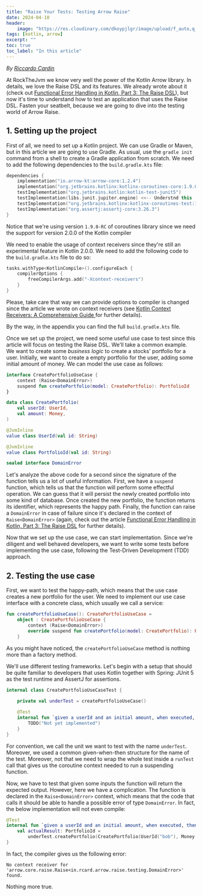 ```yaml
---
title: "Raise Your Tests: Testing Arrow Raise"
date: 2024-04-10
header:
    image: "https://res.cloudinary.com/dkoypjlgr/image/upload/f_auto,q_auto:good,c_auto,w_1200,h_300,g_auto,fl_progressive/v1715952116/blog_cover_large_phe6ch.jpg"
tags: [kotlin, arrow]
excerpt: ""
toc: true
toc_label: "In this article"
---
```


_By [Riccardo Cardin](https://github.com/rcardin)_

At RockTheJvm we know very well the power of the Kotlin Arrow library. In details, we love the Raise DSL and its features. We already wrote about it (check out [Functional Error Handling in Kotlin, Part 3: The Raise DSL](https://blog.rockthejvm.com/functional-error-handling-in-kotlin-part-3/)), but now it's time to understand how to test an application that uses the Raise DSL. Fasten your seatbelt, because we are going to dive into the testing world of Arrow Raise.

## 1. Setting up the project

First of all, we need to set up a Kotlin project. We can use Gradle or Maven, but in this article we are going to use Gradle. As usual, use the `gradle init` command from a shell to create a Gradle application from scratch. We need to add the following dependencies to the `build.gradle.kts` file:

```kotlin
dependencies {
    implementation("io.arrow-kt:arrow-core:1.2.4")
    implementation("org.jetbrains.kotlinx:kotlinx-coroutines-core:1.9.0-RC")
    testImplementation("org.jetbrains.kotlin:kotlin-test-junit5")
    testImplementation(libs.junit.jupiter.engine) <<-- Understnd this
    testImplementation("org.jetbrains.kotlinx:kotlinx-coroutines-test:1.9.0-RC")
    testImplementation("org.assertj:assertj-core:3.26.3")
}
```

Notice that we're using version `1.9.0-RC` of coroutines library since we need the support for version 2.0.0 of the Kotlin compiler

We need to enable the usage of context receivers since they're still an experimental feature in Kotlin 2.0.0. We need to add the following code to the `build.gradle.kts` file to do so:

```kotlin
tasks.withType<KotlinCompile>().configureEach {
    compilerOptions {
        freeCompilerArgs.add("-Xcontext-receivers")
    }
}
```

Please, take care that way we can provide options to compiler is changed since the article we wrote on context receivers (see [Kotlin Context Receivers: A Comprehensive Guide ](https://blog.rockthejvm.com/kotlin-context-receivers/) for further details).

By the way, in the appendix you can find the full `build.gradle.kts` file.

Once we set up the project, we need some useful use case to test since this article will focus on testing the Raise DSL. We'll take a common example. We want to create some _business logic_ to create a stocks' portfolio for a user. Initially, we want to create a empty portfolio for the user, adding some initial amount of money. We can model the use case as follows:

```kotlin
interface CreatePortfolioUseCase {
    context (Raise<DomainError>)
    suspend fun createPortfolio(model: CreatePortfolio): PortfolioId
}

data class CreatePortfolio(
    val userId: UserId,
    val amount: Money,
)

@JvmInline
value class UserId(val id: String)

@JvmInline
value class PortfolioId(val id: String)

sealed interface DomainError
```

Let's analyze the above code for a second since the signature of the function tells us a lot of useful information. First, we have a `suspend` function, which tells us that the function will perform some effectful operation. We can guess that it will persist the newly created portfolio into some kind of database. Once created the new portfolio, the function returns its identifier, which represents the happy path. Finally, the function can raise a `DomainError` in case of failure since it's declared in the context of `Raise<DomainError>` (again, check out the article [Functional Error Handling in Kotlin, Part 3: The Raise DSL](https://blog.rockthejvm.com/functional-error-handling-in-kotlin-part-3/) for further details).

Now that we set up the use case, we can start implementation. Since we're diligent and well behaved developers, we want to write some tests before implementing the use case, following the Test-Driven Development (TDD) approach.

## 2. Testing the use case

First, we want to test the happy-path, which means that the use case creates a new portfolio for the user. We need to implement our use case interface with a concrete class, which usually we call a service:

```kotlin
fun createPortfolioUseCase(): CreatePortfolioUseCase =
    object : CreatePortfolioUseCase {
        context (Raise<DomainError>)
        override suspend fun createPortfolio(model: CreatePortfolio): PortfolioId = TODO()
    }
```

As you might have noticed, the `createPortfolioUseCase` method is nothing more than a factory method.

We'll use different testing frameworks. Let's begin with a setup that should be quite familiar to developers that uses Kotlin together with Spring: JUnit 5 as the test runtime and AssertJ for assertions.

```kotlin
internal class CreatePortfolioUseCaseTest {
    
    private val underTest = createPortfolioUseCase()

    @Test
    internal fun `given a userId and an initial amount, when executed, then it create the portfolio`() = runTest {
        TODO("Not yet implemented")
    }
}
```

For convention, we call the unit we want to test with the name `underTest`. Moreover,  we used a common given-when-then structure for the name of the test. Moreover, not that we need to wrap the whole test inside a `runTest` call that gives us the coroutine context needed to run a suspending function.

Now, we have to test that given some inputs the function will return the expected output. However, here we have a complication. The function is declared in the `Raise<DomainError>` context, which means that the code that calls it should be able to handle a possible error of type `DomainError`. In fact, the below implementation will not even compile:

```kotlin
@Test
internal fun `given a userId and an initial amount, when executed, then it create the portfolio`() = runTest {
    val actualResult: PortfolioId =
        underTest.createPortfolio(CreatePortfolio(UserId("bob"), Money(1000.0)))
}
```

In fact, the compiler gives us the following error:

```
No context receiver for 'arrow.core.raise.Raise<in.rcard.arrow.raise.testing.DomainError>' found.
```

Nothing more true.

